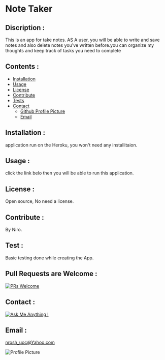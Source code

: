  # Note Taker

 ## Discription :

This is an app for take notes. AS A user, you will be able to write and save notes and also delete notes you've written before.you can organize my thoughts and keep track of tasks you need to complete

## Contents : 

* [Installation](#installation)
* [Usage](#usage)
* [License](#license)
* [Contribute](#contributions)
* [Tests](#tests)
* [Contact](#Contact)
    *   [Github Profile Picture](#githubprofile)
    *   [Email](#email)

## Installation :

application run on the Heroku, you won't need any installitaion.

## Usage : 

click the link belo then you will be able to run this application.

## License :

Open source, No need a license. 

## Contribute : 

By Niro.

## Test : 

Basic testing done while creating the App.

## Pull Requests are Welcome : 

[![PRs Welcome](https://img.shields.io/badge/PRs-welcome-brightgreen.svg?style=flat-square)](http://makeapullrequest.com)

## Contact :

[![Ask Me Anything !](https://img.shields.io/badge/Ask%20me-anything-1abc9c.svg)](https://GitHub.com"/niro)

## Email :

nrosh_uoc@Yahoo.com

![Profile Picture](https://avatars3.githubusercontent.com/u/43881595?v=4)
